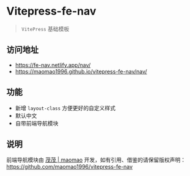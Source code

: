 # Vitepress-fe-nav

> `VitePress` 基础模板

## 访问地址

- <https://fe-nav.netlify.app/nav/>
- <https://maomao1996.github.io/vitepress-fe-nav/nav/>

## 功能

- 新增 `layout-class` 方便更好的自定义样式
- 默认中文
- 自带前端导航模块

## 说明

前端导航模块由 [茂茂 | maomao](https://github.com/maomao1996) 开发，如有引用、借鉴的请保留版权声明：<https://github.com/maomao1996/vitepress-fe-nav>

